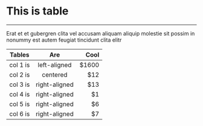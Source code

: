 ﻿# This is table

<hr />
Erat et et gubergren clita vel accusam aliquam aliquip molestie sit possim in nonummy est autem feugiat tincidunt clita elitr


| Tables   |      Are      |  Cool |
|----------|:-------------:|------:|
| col 1 is |  left-aligned | $1600 |
| col 2 is |    centered   |   $12 |
| col 3 is | right-aligned |   $13 |
| col 4 is | right-aligned |    $1 |
| col 5 is | right-aligned |    $6 |
| col 6 is | right-aligned |    $7 |
    